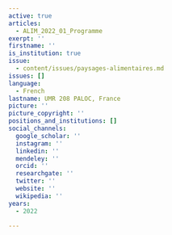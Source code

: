 ```yaml
---
active: true
articles:
  - ALIM_2022_01_Programme
exerpt: ''
firstname: ''
is_institution: true
issue:
  - content/issues/paysages-alimentaires.md
issues: []
language:
  - French
lastname: UMR 208 PALOC, France
picture: ''
picture_copyright: ''
positions_and_institutions: []
social_channels:
  google_scholar: ''
  instagram: ''
  linkedin: ''
  mendeley: ''
  orcid: ''
  researchgate: ''
  twitter: ''
  website: ''
  wikipedia: ''
years:
  - 2022

---
```

